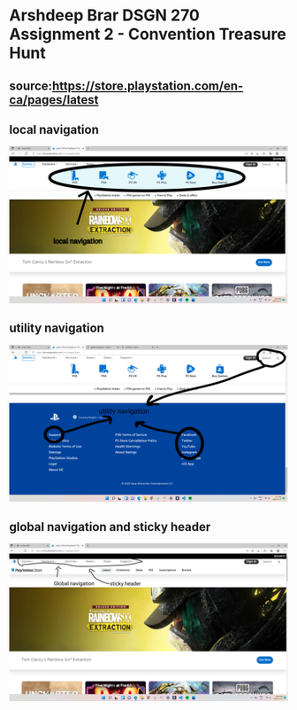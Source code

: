 # Arshdeep Brar DSGN 270 Assignment 2 - Convention Treasure Hunt

## source:https://store.playstation.com/en-ca/pages/latest

## local navigation
![local navigation](https://github.com/YujirolHanma/dsgn270-a2/blob/master/2.jpg)
## utility navigation
![utility navigation](https://github.com/YujirolHanma/dsgn270-a2/blob/master/3.jpg)
## global navigation and sticky header
![global navigation and sticky header](https://github.com/YujirolHanma/dsgn270-a2/blob/master/4.jpg)